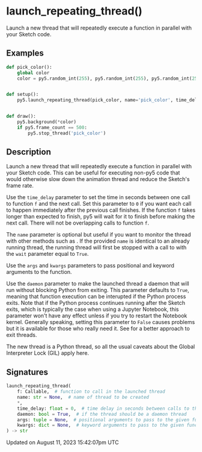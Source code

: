 # launch_repeating_thread()

Launch a new thread that will repeatedly execute a function in parallel with your Sketch code.

## Examples

<div class="example-table">

<div class="example-row"><div class="example-cell-image">

</div><div class="example-cell-code">

```python
def pick_color():
    global color
    color = py5.random_int(255), py5.random_int(255), py5.random_int(255)


def setup():
    py5.launch_repeating_thread(pick_color, name='pick_color', time_delay=1)


def draw():
    py5.background(*color)
    if py5.frame_count == 500:
        py5.stop_thread('pick_color')
```

</div></div>

</div>

## Description

Launch a new thread that will repeatedly execute a function in parallel with your Sketch code. This can be useful for executing non-py5 code that would otherwise slow down the animation thread and reduce the Sketch's frame rate.

Use the `time_delay` parameter to set the time in seconds between one call to function `f` and the next call. Set this parameter to `0` if you want each call to happen immediately after the previous call finishes. If the function `f` takes longer than expected to finish, py5 will wait for it to finish before making the next call. There will not be overlapping calls to function `f`.

The `name` parameter is optional but useful if you want to monitor the thread with other methods such as [](sketch_has_thread). If the provided `name` is identical to an already running thread, the running thread will first be stopped with a call to [](sketch_stop_thread) with the `wait` parameter equal to `True`.

Use the `args` and `kwargs` parameters to pass positional and keyword arguments to the function.

Use the `daemon` parameter to make the launched thread a daemon that will run without blocking Python from exiting. This parameter defaults to `True`, meaning that function execution can be interupted if the Python process exits. Note that if the Python process continues running after the Sketch exits, which is typically the case when using a Jupyter Notebook, this parameter won't have any effect unless if you try to restart the Notebook kernel. Generally speaking, setting this parameter to `False` causes problems but it is available for those who really need it. See [](sketch_stop_all_threads) for a better approach to exit threads.

The new thread is a Python thread, so all the usual caveats about the Global Interpreter Lock (GIL) apply here.

## Signatures

```python
launch_repeating_thread(
    f: Callable,  # function to call in the launched thread
    name: str = None,  # name of thread to be created
    *,
    time_delay: float = 0,  # time delay in seconds between calls to the given function
    daemon: bool = True,  # if the thread should be a daemon thread
    args: tuple = None,  # positional arguments to pass to the given function
    kwargs: dict = None,  # keyword arguments to pass to the given function
) -> str
```

Updated on August 11, 2023 15:42:07pm UTC
